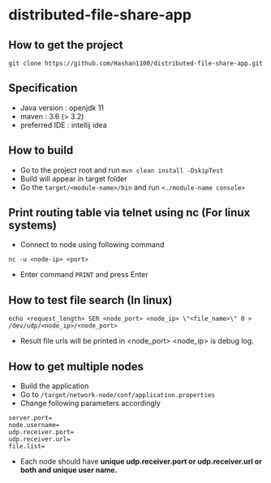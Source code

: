 # distributed-file-share-app

## How to get the project
`git clone https://github.com/Hashan1100/distributed-file-share-app.git`

## Specification
* Java version : openjdk 11
* maven : 3.6 (> 3.2)
* preferred IDE : intellij idea

## How to build
* Go to the project root and run
`mvn clean install -DskipTest`
* Build will appear in target folder
* Go the `target/<module-name>/bin` and run
`<./module-name console>`

## Print routing table via telnet using nc (For linux systems)
* Connect to node using following command
```$xslt
nc -u <node-ip> <port>
```
* Enter command ```PRINT``` and press Enter

## How to test file search (In linux)

```$xslt
echo <request_length> SER <node_port> <node_ip> \"<file_name>\" 0 > /dev/udp/<node_ip>/<node_port>
```
* Result file urls will be printed in <node_port> <node_ip> is debug log.

## How to get multiple nodes

* Build the application
* Go to ```/target/network-node/conf/application.properties```
* Change following parameters accordingly
```$xslt
server.port=
node.username=
udp.receiver.port=
udp.receiver.url=
file.list=
```
* Each node should have **unique udp.receiver.port or udp.receiver.url or both and unique user name.**